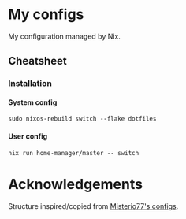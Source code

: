 # My configs

My configuration managed by Nix. 

## Cheatsheet

### Installation

#### System config

```
sudo nixos-rebuild switch --flake dotfiles
```

#### User config

```
nix run home-manager/master -- switch
```

# Acknowledgements

Structure inspired/copied from [Misterio77's configs](https://github.com/Misterio77/nix-starter-configs).
